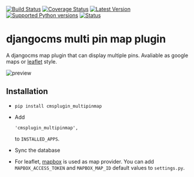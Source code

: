[![Build Status](https://travis-ci.org/creimers/cmsplugin_multipinmap.svg?branch=master)](https://travis-ci.org/creimers/cmsplugin_multipinmap)
[![Coverage Status](https://coveralls.io/repos/creimers/cmsplugin_multipinmap/badge.svg?branch=master)](https://coveralls.io/r/creimers/cmsplugin_multipinmap?branch=master)
[![Latest Version](https://img.shields.io/pypi/v/cmsplugin_multipinmap.svg)](https://pypi.python.org/pypi/cmsplugin_multipinmap)
[![Supported Python versions](https://img.shields.io/pypi/pyversions/cmsplugin_multipinmap.svg)](https://pypi.python.org/pypi/cmsplugin_multipinmap)
[![Status](https://img.shields.io/pypi/status/cmsplugin_multipinmap.svg)](https://pypi.python.org/pypi/cmsplugin_multipinmap)

# djangocms multi pin map plugin

A djangocms map plugin that can display multiple pins. Avaliable as google maps or [leaflet](http://leafletjs.com/) style.

![preview](preview.png)

## Installation

* ``pip install cmsplugin_multipinmap``

* Add

  ```
  'cmsplugin_multipinmap',
  ```

  to ``INSTALLED_APPS``.

* Sync the database

* For leaflet, [mapbox](https://www.mapbox.com/) is used as map provider. You can add ``MAPBOX_ACCESS_TOKEN`` and ``MAPBOX_MAP_ID`` default values to ``settings.py``.
